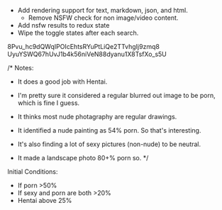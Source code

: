 - Add rendering support for text, markdown, json, and html.
  - Remove NSFW check for non image/video content.
- Add nsfw results to redux state
- Wipe the toggle states after each search.

8Pvu_hc9dQWqIPOIcEhtsRYuPtLiQe2TTvhgIj9zmq8
UyuYSWQ67hUvJ1b4k56niVeN88dyanu1X8TsfXo_s5U

/*
Notes:
 - It does a good job with Hentai.

- I'm pretty sure it considered a regular blurred out image to be porn, which is fine I guess. 
- It thinks most nude photagraphy are regular drawings.


- It identified a nude painting as 54% porn. So that's interesting.

- It's also finding a lot of sexy pictures (non-nude) to be neutral. 
- It made a landscape photo 80+% porn so.
*/


Initial Conditions: 

- If porn >50%
- If sexy and porn are both >20%
- Hentai above 25%

